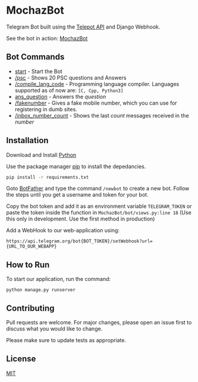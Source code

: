 # MochazBot

Telegram Bot built using the [Telepot API](https://telepot.readthedocs.io/en/latest/) and Django Webhook.

See the bot in action: [MochazBot](https://telegram.me/mochaz_bot)

## Bot Commands
- [start]() - Start the Bot
- [/psc]() - Shows 20 PSC questions and Answers
- [/compile_lang_code]() - Programming language compiler. Languages supported as of now are: 
`[C, Cpp, Python3]`
- [ans_question]() - Answers the _question_
- [/fakenumber]() - Gives a fake mobile number, which you can use for registering in dumb sites.
- [/inbox_number_count]() - Shows the last _count_ messages received in the _number_

## Installation

Download and Install [Python](https://www.python.org/downloads/)

Use the package manager [pip](https://pip.pypa.io/en/stable/reference/pip_download/) to install the depedancies.

```bash
pip install -r requirements.txt
```

Goto [BotFather](https://telegram.me/BotFather) and type the command `/newbot` to create a new bot. Follow the steps until you get a username and token for your bot.

Copy the bot token and add it as an environment variable `TELEGRAM_TOKEN` or paste the token inside the function in `MochazBot/bot/views.py:line 18` (Use this only in development. Use the first method in production)

Add a WebHook to our web-application using: 
```
https://api.telegram.org/bot{BOT_TOKEN}/setWebhook?url={URL_TO_OUR_WEBAPP}
```

## How to Run

To start our application, run the command:

```
python manage.py runserver
```

## Contributing
Pull requests are welcome. For major changes, please open an issue first to discuss what you would like to change.

Please make sure to update tests as appropriate.

## License
[MIT](https://github.com/mochatek/MochazBot/blob/master/LICENSE)
